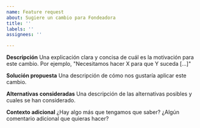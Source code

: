 ```yaml
---
name: Feature request
about: Sugiere un cambio para Fondeadora
title: ''
labels: ''
assignees: ''

---
```


**Descripción**
Una explicación clara y concisa de cuál es la motivación para este cambio. Por ejemplo, "Necesitamos hacer X para que Y suceda [...]" 

**Solución propuesta**
Una descripción de cómo nos gustaría aplicar este cambio.

**Alternativas consideradas**
Una descripción de las alternativas posibles y cuales se han considerado.

**Contexto adicional**
¿Hay algo más que tengamos que saber? ¿Algún comentario adicional que quieras hacer?
